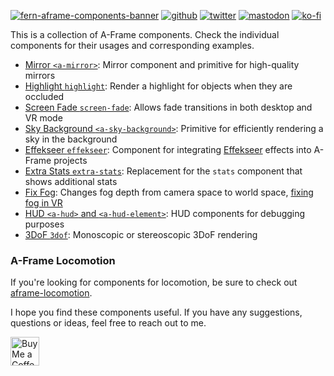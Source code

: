 [![fern-aframe-components-banner](https://github.com/mrxz/fern-aframe-components/assets/8823461/a8306bff-071c-4fe0-8606-7820bbbf4bd0)](https://github.com/mrxz/fern-aframe-components/)
[![github](https://flat.badgen.net/badge/icon/github?icon=github&label)](https://github.com/mrxz/fern-aframe-components/)
[![twitter](https://flat.badgen.net/badge/twitter/@noerihuisman/blue?icon=twitter&label)](https://twitter.com/noerihuisman)
[![mastodon](https://flat.badgen.net/badge/mastodon/@noerihuisman@arvr.social/blue?icon=mastodon&label)](https://arvr.social/@noerihuisman)
[![ko-fi](https://img.shields.io/badge/ko--fi-buy%20me%20a%20coffee-ff5f5f?style=flat-square)](https://ko-fi.com/fernsolutions)

This is a collection of A-Frame components. Check the individual components for their usages and corresponding examples.

* [Mirror `<a-mirror>`](./mirror): Mirror component and primitive for high-quality mirrors
* [Highlight `highlight`](./highlight): Render a highlight for objects when they are occluded
* [Screen Fade `screen-fade`](./screen-fade): Allows fade transitions in both desktop and VR mode
* [Sky Background `<a-sky-background>`](./sky-background): Primitive for efficiently rendering a sky in the background
* [Effekseer `effekseer`](./effekseer/): Component for integrating [Effekseer](https://effekseer.github.io/en/) effects into A-Frame projects
* [Extra Stats `extra-stats`](./extra-stats): Replacement for the `stats` component that shows additional stats
* [Fix Fog](./fix-fog): Changes fog depth from camera space to world space, [fixing fog in VR](https://fern.solutions/dev-logs/aframe-adventures-02/)
* [HUD `<a-hud>` and `<a-hud-element>`](./hud): HUD components for debugging purposes
* [3DoF `3dof`](./3dof): Monoscopic or stereoscopic 3DoF rendering

### A-Frame Locomotion
If you're looking for components for locomotion, be sure to check out [aframe-locomotion](https://github.com/mrxz/aframe-locomotion).

I hope you find these components useful. If you have any suggestions, questions or ideas, feel free to reach out to me.

<a href='https://ko-fi.com/fernsolutions' target='_blank'><img height='35' style='border:0px;height:46px;' src='https://az743702.vo.msecnd.net/cdn/kofi3.png?v=0' border='0' alt='Buy Me a Coffee at ko-fi.com' /></a>
